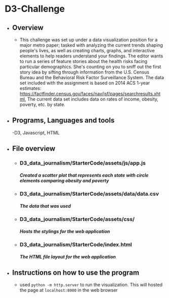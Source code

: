 # D3-Challenge


- ## Overview
  - This challenge was set up under a data visualization position for a major metro paper; tasked with analyzing the current trends shaping people's lives, as well as creating charts, graphs, and interactive elements to help readers understand your findings. The editor wants to run a series of feature stories about the health risks facing particular demographics. She's counting on you to sniff out the first story idea by sifting through information from the U.S. Census Bureau and the Behavioral Risk Factor Surveillance System.
The data set included with the assignment is based on 2014 ACS 1-year estimates: https://factfinder.census.gov/faces/nav/jsf/pages/searchresults.xhtml, The current data set includes data on rates of income, obesity, poverty, etc. by state. 
  

- ## Programs, Languages and tools
  -D3, Javascript, HTML
- ## File overview
  - ### D3_data_journalism/StarterCode/assets/js/app.js
    ##### Created a scatter plot that represents each state with circle elements comparing obesity and poverty
  - ### D3_data_journalism/StarterCode/assets/data/data.csv
    ##### The data that was used
  - ### D3_data_journalism/StarterCode/assets/css/
    ##### Hosts the stylings for the web application
  - ### D3_data_journalism/StarterCode/index.html
    ##### The HTML file layout for the web application


- ## Instructions on how to use the program
    - used `python -m http.server` to run the visualization. This will hosted the page at `localhost:8000` in the web browser
